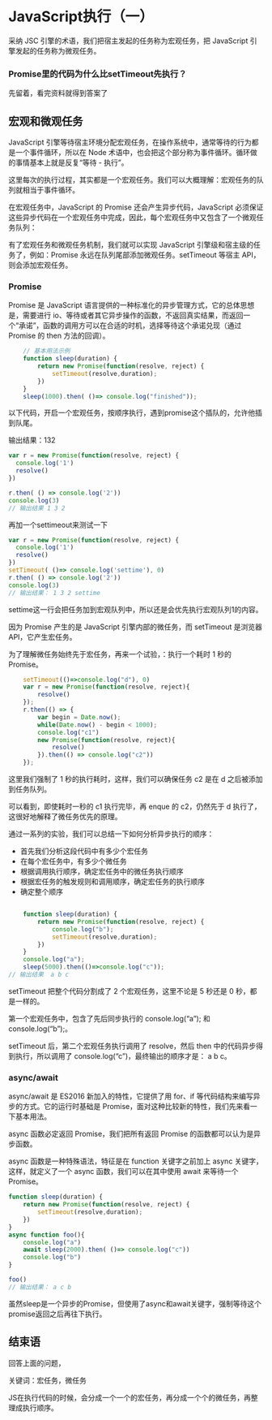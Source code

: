 # JavaScript执行（一）

采纳 JSC 引擎的术语，我们把宿主发起的任务称为宏观任务，把 JavaScript 引擎发起的任务称为微观任务。

### Promise里的代码为什么比setTimeout先执行？

先留着，看完资料就得到答案了

## 宏观和微观任务

JavaScript 引擎等待宿主环境分配宏观任务，在操作系统中，通常等待的行为都是一个事件循环，所以在 Node 术语中，也会把这个部分称为事件循环。循环做的事情基本上就是反复“等待 - 执行”。

这里每次的执行过程，其实都是一个宏观任务。我们可以大概理解：宏观任务的队列就相当于事件循环。

在宏观任务中，JavaScript 的 Promise 还会产生异步代码，JavaScript 必须保证这些异步代码在一个宏观任务中完成，因此，每个宏观任务中又包含了一个微观任务队列：

有了宏观任务和微观任务机制，我们就可以实现 JavaScript 引擎级和宿主级的任务了，例如：Promise 永远在队列尾部添加微观任务。setTimeout 等宿主 API，则会添加宏观任务。

### Promise

Promise 是 JavaScript 语言提供的一种标准化的异步管理方式，它的总体思想是，需要进行 io、等待或者其它异步操作的函数，不返回真实结果，而返回一个“承诺”，函数的调用方可以在合适的时机，选择等待这个承诺兑现（通过 Promise 的 then 方法的回调）。

```js
	// 基本用法示例
    function sleep(duration) {
        return new Promise(function(resolve, reject) {
            setTimeout(resolve,duration);
        })
    }
    sleep(1000).then( ()=> console.log("finished"));
```

以下代码，开启一个宏观任务，按顺序执行，遇到promise这个插队的，允许他插到队尾。

输出结果：132

```js
var r = new Promise(function(resolve, reject) {
  console.log('1')
  resolve()
})

r.then( () => console.log('2'))
console.log(3)
// 输出结果 1 3 2
```

再加一个settimeout来测试一下

```js
var r = new Promise(function(resolve, reject) {
  console.log('1')
  resolve()
})
setTimeout( ()=> console.log('settime'), 0) 
r.then( () => console.log('2'))
console.log(3)
// 输出结果： 1 3 2 settime
```

settime这一行会把任务加到宏观队列中，所以还是会优先执行宏观队列1的内容。

因为 Promise 产生的是 JavaScript 引擎内部的微任务，而 setTimeout 是浏览器 API，它产生宏任务。

为了理解微任务始终先于宏任务，再来一个试验，：执行一个耗时 1 秒的 Promise。

```js
	setTimeout(()=>console.log("d"), 0)
    var r = new Promise(function(resolve, reject){
        resolve()
    });
    r.then(() => { 
        var begin = Date.now();
        while(Date.now() - begin < 1000);
        console.log("c1") 
        new Promise(function(resolve, reject){
            resolve()
        }).then(() => console.log("c2"))
    });
```

这里我们强制了 1 秒的执行耗时，这样，我们可以确保任务 c2 是在 d 之后被添加到任务队列。

可以看到，即使耗时一秒的 c1 执行完毕，再 enque 的 c2，仍然先于 d 执行了，这很好地解释了微任务优先的原理。

通过一系列的实验，我们可以总结一下如何分析异步执行的顺序：

- 首先我们分析这段代码中有多少个宏任务
- 在每个宏任务中，有多少个微任务
- 根据调用执行顺序，确定宏任务中的微任务执行顺序
- 根据宏任务的触发规则和调用顺序，确定宏任务的执行顺序
- 确定整个顺序



```js

    function sleep(duration) {
        return new Promise(function(resolve, reject) {
            console.log("b");
            setTimeout(resolve,duration);
        })
    }
    console.log("a");
    sleep(5000).then(()=>console.log("c"));
// 输出结果  a b c 
```

setTimeout 把整个代码分割成了 2 个宏观任务，这里不论是 5 秒还是 0 秒，都是一样的。

第一个宏观任务中，包含了先后同步执行的 console.log(“a”); 和 console.log(“b”);。

setTimeout 后，第二个宏观任务执行调用了 resolve，然后 then 中的代码异步得到执行，所以调用了 console.log(“c”)，最终输出的顺序才是： a b c。

### async/await

async/await 是 ES2016 新加入的特性，它提供了用 for、if 等代码结构来编写异步的方式。它的运行时基础是 Promise，面对这种比较新的特性，我们先来看一下基本用法。

async 函数必定返回 Promise，我们把所有返回 Promise 的函数都可以认为是异步函数。

async 函数是一种特殊语法，特征是在 function 关键字之前加上 async 关键字，这样，就定义了一个 async 函数，我们可以在其中使用 await 来等待一个 Promise。

```js
function sleep(duration) {
    return new Promise(function(resolve, reject) {
        setTimeout(resolve,duration);
    })
}
async function foo(){
    console.log("a")
    await sleep(2000).then( ()=> console.log("c"))
    console.log("b")
}

foo()
// 输出结果： a c b
```

虽然sleep是一个异步的Promise，但使用了async和await关键字，强制等待这个promise返回之后再往下执行。

## 结束语

回答上面的问题，

关键词：宏任务，微任务

JS在执行代码的时候，会分成一个一个的宏任务，再分成一个个的微任务，再整理成执行顺序。